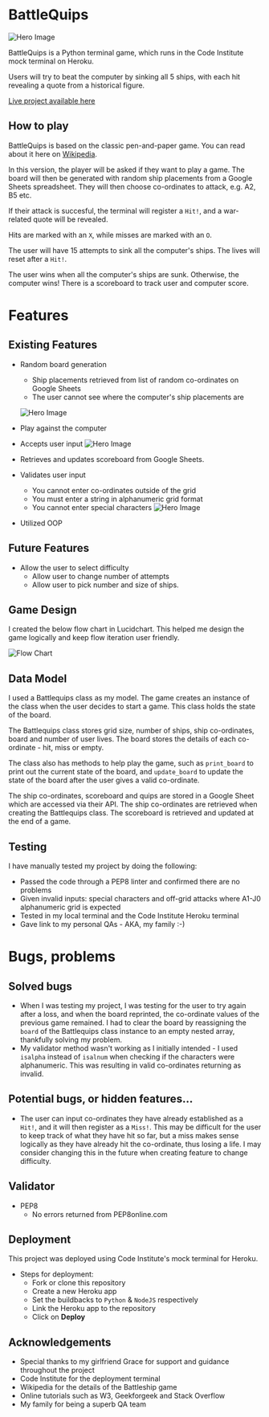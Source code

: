 # BattleQuips
![Hero Image](./assets/images/readme-image-battlequips.png)

BattleQuips is a Python terminal game, which runs in the Code Institute mock terminal on Heroku.

Users will try to beat the computer by sinking all 5 ships, with each hit revealing a quote from a historical figure.

[Live project available here](https://battlequips.herokuapp.com/)


## How to play

BattleQuips is based on the classic pen-and-paper game. You can read about it here on [Wikipedia](https://en.wikipedia.org/wiki/Battleship_(game)).

In this version, the player will be asked if they want to play a game. The board will then be generated with random ship placements from a Google Sheets spreadsheet. They will then choose co-ordinates to attack, e.g. A2, B5 etc.

If their attack is succesful, the terminal will register a `Hit!`, and a war-related quote will be revealed. 

Hits are marked with an `X`, while misses are marked with an `O`. 

The user will have 15 attempts to sink all the computer's ships. The lives will reset after a `Hit!`.

The user wins when all the computer's ships are sunk. Otherwise, the computer wins! There is a scoreboard to track user and computer score.
  
# Features

## Existing Features
 
 - Random board generation
   - Ship placements retrieved from list of random co-ordinates on Google Sheets
   - The user cannot see where the computer's ship placements are
   
   ![Hero Image](./assets/images/board.png)
 - Play against the computer
 - Accepts user input
 ![Hero Image](./assets/images/quip.png)
 - Retrieves and updates scoreboard from Google Sheets.
 - Validates user input
   - You cannot enter co-ordinates outside of the grid
   - You must enter a string in alphanumeric grid format
   - You cannot enter special characters
   ![Hero Image](./assets/images/invalid.png)
 - Utilized OOP 
 

## Future Features

- Allow the user to select difficulty 
  - Allow user to change number of attempts
  - Allow user to pick number and size of ships.

## Game Design

I created the below flow chart in Lucidchart. This helped me design the game logically and keep flow iteration user friendly.

![Flow Chart](./assets/images/battlequips.jpeg)

## Data Model

I used a Battlequips class as my model. The game creates an instance of the class when the user decides to start a game. This class holds the state of the board.

The Battlequips class stores grid size, number of ships, ship co-ordinates, board and number of user lives. The board stores the details of each co-ordinate - hit, miss or empty. 

The class also has methods to help play the game, such as `print_board` to print out the current state of the board, and `update_board` to update the state of the board after the user gives a valid co-ordinate.

The ship co-ordinates, scoreboard and quips are stored in a Google Sheet which are accessed via their API. The ship co-ordinates are retrieved when creating the Battlequips class. The scoreboard is retrieved and updated at the end of a game.

## Testing

I have manually tested my project by doing the following: 
- Passed the code through a PEP8 linter and confirmed there are no problems
- Given invalid inputs: special characters and off-grid attacks where A1-J0 alphanumeric grid is expected
- Tested in my local terminal and the Code Institute Heroku terminal
- Gave link to my personal QAs - AKA, my family :-)

# Bugs, problems

## Solved bugs

- When I was testing my project, I was testing for the user to try again after a loss, and when the board reprinted, the co-ordinate values of the previous game remained. I had to clear the board by reassigning the `board` of the Battlequips class instance to an empty nested array, thankfully solving my problem. 
- My validator method wasn't working as I initially intended - I used `isalpha` instead of `isalnum` when checking if the characters were alphanumeric. This was resulting in valid co-ordinates returning as invalid.

## Potential bugs, or hidden features...

- The user can input co-ordinates they have already established as a `Hit!`, and it will then register as a `Miss!`. This may be difficult for the user to keep track of what they have hit so far, but a miss makes sense logically as they have already hit the co-ordinate, thus losing a life. I may consider changing this in the future when creating feature to change difficulty. 

## Validator 
- PEP8
  - No errors returned from PEP8online.com

## Deployment

This project was deployed using Code Institute's mock terminal for Heroku.

- Steps for deployment:
  - Fork or clone this repository
  - Create a new Heroku app
  - Set the buildbacks to `Python` & `NodeJS` respectively
  - Link the Heroku app to the repository
  - Click on **Deploy**

## Acknowledgements

- Special thanks to my girlfriend Grace for support and guidance throughout the project
- Code Institute for the deployment terminal
- Wikipedia for the details of the Battleship game
- Online tutorials such as W3, Geekforgeek and Stack Overflow
- My family for being a superb QA team